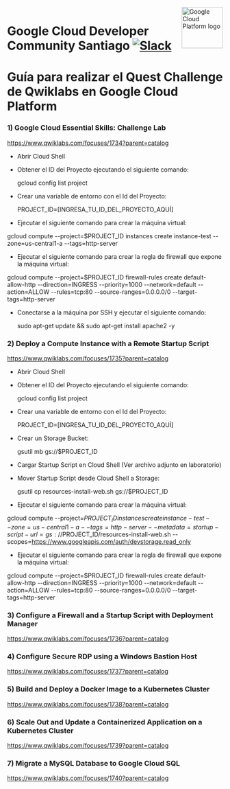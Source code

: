 <img src="https://avatars1.githubusercontent.com/u/48249676?s=200&v=4" alt="Google Cloud Platform logo" title="Google Cloud Platform" align="right" height="96" width="96"/>

# Google Cloud Developer Community Santiago [![Slack][slack_badge]][slack_link]

[slack_badge]: https://img.shields.io/badge/slack-gcp-E01563.svg?style=flat
[slack_link]: https://join.slack.com/t/gdgcloudscl/shared_invite/enQtNDg4NjQ2NTE3NDkwLThhMTI0NmQ5NDhjMGRhMzJhNmQwZDEzNWRlNzIzMTA3YWNjMWUyY2Q2OTg1ZTk4OTZiYmNiMDU1MWNjMWZjOTM

# Guía para realizar el Quest Challenge de Qwiklabs en Google Cloud Platform


### 1) Google Cloud Essential Skills: Challenge Lab
https://www.qwiklabs.com/focuses/1734?parent=catalog

- Abrir Cloud Shell

- Obtener el ID del Proyecto ejecutando el siguiente comando:

	gcloud config list project

- Crear una variable de entorno con el Id del Proyecto:

	PROJECT_ID=[INGRESA_TU_ID_DEL_PROYECTO_AQUÍ]

- Ejecutar el siguiente comando para crear la máquina virtual:

gcloud compute --project=$PROJECT_ID instances create instance-test --zone=us-central1-a --tags=http-server

- Ejecutar el siguiente comando para crear la regla de firewall que expone la máquina virtual:

gcloud compute --project=$PROJECT_ID firewall-rules create default-allow-http --direction=INGRESS --priority=1000 --network=default --action=ALLOW --rules=tcp:80 --source-ranges=0.0.0.0/0 --target-tags=http-server

- Conectarse a la máquina por SSH y ejecutar el siguiente comando:

	sudo apt-get update && sudo apt-get install apache2 -y

### 2) Deploy a Compute Instance with a Remote Startup Script
https://www.qwiklabs.com/focuses/1735?parent=catalog

- Abrir Cloud Shell

- Obtener el ID del Proyecto ejecutando el siguiente comando:

	gcloud config list project

- Crear una variable de entorno con el Id del Proyecto:

	PROJECT_ID=[INGRESA_TU_ID_DEL_PROYECTO_AQUÍ]

- Crear un Storage Bucket:

	gsutil mb gs://$PROJECT_ID

- Cargar Startup Script en Cloud Shell (Ver archivo adjunto en laboratorio)

- Mover Startup Script desde Cloud Shell a Storage:

	gsutil cp resources-install-web.sh gs://$PROJECT_ID

- Ejecutar el siguiente comando para crear la máquina virtual:

gcloud compute --project=$PROJECT_ID instances create instance-test --zone=us-central1-a --tags=http-server --metadata=startup-script-url=gs://$PROJECT_ID/resources-install-web.sh --scopes=https://www.googleapis.com/auth/devstorage.read_only

- Ejecutar el siguiente comando para crear la regla de firewall que expone la máquina virtual:

gcloud compute --project=$PROJECT_ID firewall-rules create default-allow-http --direction=INGRESS --priority=1000 --network=default --action=ALLOW --rules=tcp:80 --source-ranges=0.0.0.0/0 --target-tags=http-server 

### 3) Configure a Firewall and a Startup Script with Deployment Manager
https://www.qwiklabs.com/focuses/1736?parent=catalog

### 4) Configure Secure RDP using a Windows Bastion Host
https://www.qwiklabs.com/focuses/1737?parent=catalog

### 5) Build and Deploy a Docker Image to a Kubernetes Cluster
https://www.qwiklabs.com/focuses/1738?parent=catalog

### 6) Scale Out and Update a Containerized Application on a Kubernetes Cluster
https://www.qwiklabs.com/focuses/1739?parent=catalog

### 7) Migrate a MySQL Database to Google Cloud SQL
https://www.qwiklabs.com/focuses/1740?parent=catalog
